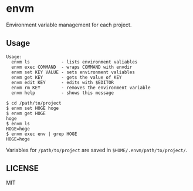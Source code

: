 # envm

Environment variable management for each project. 

## Usage

```
Usage:
  envm ls            - lists environment valiables
  envm exec COMMAND  - wraps COMMAND with envdir
  envm set KEY VALUE - sets environment valiables
  envm get KEY       - gets the value of KEY
  envm edit KEY      - edits with $EDITOR
  envm rm KEY        - removes the environment variable
  envm help          - shows this message
```

```
$ cd /path/to/project
$ envm set HOGE hoge
$ envm get HOGE
hoge
$ envm ls
HOGE=hoge
$ envm exec env | grep HOGE
HOGE=hoge
```

Variables for `/path/to/project` are saved in `$HOME/.envm/path/to/project/`.

## LICENSE

MIT
